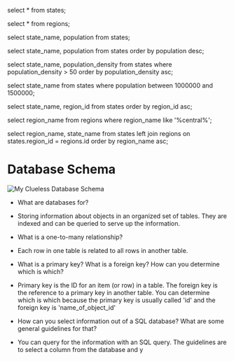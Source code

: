 select * from states;

select * from regions;

select state_name, population from states;

select state_name, population from states
order by population desc;

select state_name, population_density from states
   where population_density > 50
   order by population_density asc;

select state_name from states
   where population between 1000000 and 1500000;

select state_name, region_id from states
   order by region_id asc;

select region_name from regions
   where region_name like '%central%';

select region_name, state_name
   from states
   left join regions on
   states.region_id = regions.id
   order by region_name asc;

# Database Schema
![My Clueless Database Schema](databse.png)


 - What are databases for?
- Storing information about objects in an organized set of tables. They are indexed and can be queried to serve up the information.

 - What is a one-to-many relationship?
- Each row in one table is related to all rows in another table.

 - What is a primary key? What is a foreign key? How can you determine which is which?
- Primary key is the ID for an item (or row) in a table. The foreign key is the reference to a primary key in another table. You can determine which is which because the primary key is usually called 'id' and the foreign key is 'name_of_object_id'

 - How can you select information out of a SQL database? What are some general guidelines for that?
- You can query for the information with an SQL query. The guidelines are to select a column from the database and y